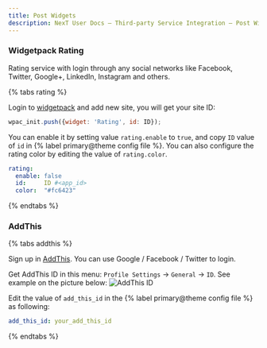 ```yaml
---
title: Post Widgets
description: NexT User Docs – Third-party Service Integration – Post Widgets
---
```


### Widgetpack Rating

Rating service with login through any social networks like Facebook, Twitter, Google+, LinkedIn, Instagram and others.

{% tabs rating %}
<!-- tab Get ID → -->
Login to [widgetpack](https://widgetpack.com/admin#signin) and add new site, you will get your site ID:
```js
wpac_init.push({widget: 'Rating', id: ID});
```
<!-- endtab -->

<!-- tab NexT Config -->

You can enable it by setting value `rating.enable` to `true`, and copy `ID` value of `id` in {% label primary@theme config file %}. You can also configure the rating color by editing the value of `rating.color`.

```yml next/_config.yml
rating:
  enable: false
  id:     ID #<app_id>
  color:  "#fc6423"
```
<!-- endtab -->
{% endtabs %}

### AddThis

{% tabs addthis %}
<!-- tab Sign Up → -->
Sign up in [AddThis](https://www.addthis.com). You can use Google / Facebook / Twitter to login.
<!-- endtab -->

<!-- tab AddThis ID → -->
Get AddThis ID in this menu: `Profile Settings` → `General` → `ID`. See example on the picture below:
![AddThis ID](/images/add-this-id.png)
<!-- endtab -->

<!-- tab NexT Config -->
Edit the value of `add_this_id` in the {% label primary@theme config file %} as following:
```yml next/_config.yml
add_this_id: your_add_this_id
```
<!-- endtab -->
{% endtabs %}
